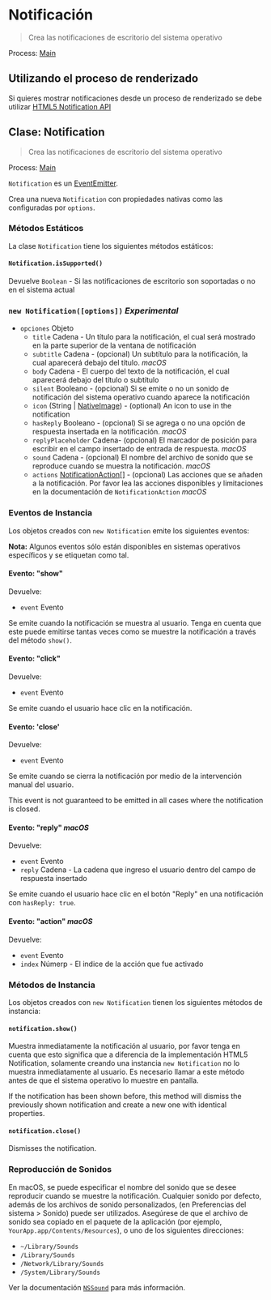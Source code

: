 # Notificación

> Crea las notificaciones de escritorio del sistema operativo

Process: [Main](../glossary.md#main-process)

## Utilizando el proceso de renderizado

Si quieres mostrar notificaciones desde un proceso de renderizado se debe utilizar [HTML5 Notification API](../tutorial/notifications.md)

## Clase: Notification

> Crea las notificaciones de escritorio del sistema operativo

Process: [Main](../glossary.md#main-process)

`Notification` es un [EventEmitter](http://nodejs.org/api/events.html#events_class_events_eventemitter).

Crea una nueva `Notification` con propiedades nativas como las configuradas por `options`.

### Métodos Estáticos

La clase `Notification` tiene los siguientes métodos estáticos:

#### `Notification.isSupported()`

Devuelve `Boolean` - Si las notificaciones de escritorio son soportadas o no en el sistema actual

### `new Notification([options])` *Experimental*

* `opciones` Objeto 
  * `title` Cadena - Un título para la notificación, el cual será mostrado en la parte superior de la ventana de notificación
  * `subtitle` Cadena - (opcional) Un subtítulo para la notificación, la cual aparecerá debajo del título. *macOS*
  * `body` Cadena - El cuerpo del texto de la notificación, el cual aparecerá debajo del título o subtítulo
  * `silent` Booleano - (opcional) Si se emite o no un sonido de notificación del sistema operativo cuando aparece la notificación
  * `icon` (String | [NativeImage](native-image.md)) - (optional) An icon to use in the notification
  * `hasReply` Booleano - (opcional) Si se agrega o no una opción de respuesta insertada en la notificación. *macOS*
  * `replyPlaceholder` Cadena- (opcional) El marcador de posición para escribir en el campo insertado de entrada de respuesta. *macOS*
  * `sound` Cadena - (opcional) El nombre del archivo de sonido que se reproduce cuando se muestra la notificación. *macOS*
  * `actions` [NotificationAction[]](structures/notification-action.md) - (opcional) Las acciones que se añaden a la notificación. Por favor lea las acciones disponibles y limitaciones en la documentación de `NotificationAction` *macOS*

### Eventos de Instancia

Los objetos creados con `new Notification` emite los siguientes eventos:

**Nota:** Algunos eventos sólo están disponibles en sistemas operativos específicos y se etiquetan como tal.

#### Evento: "show"

Devuelve:

* `event` Evento

Se emite cuando la notificación se muestra al usuario. Tenga en cuenta que este puede emitirse tantas veces como se muestre la notificación a través del método `show()`.

#### Evento: "click"

Devuelve:

* `event` Evento

Se emite cuando el usuario hace clic en la notificación.

#### Evento: 'close'

Devuelve:

* `event` Evento

Se emite cuando se cierra la notificación por medio de la intervención manual del usuario.

This event is not guaranteed to be emitted in all cases where the notification is closed.

#### Evento: "reply" *macOS*

Devuelve:

* `event` Evento
* `reply` Cadena - La cadena que ingreso el usuario dentro del campo de respuesta insertado

Se emite cuando el usuario hace clic en el botón "Reply" en una notificación con `hasReply: true`.

#### Evento: "action" *macOS*

Devuelve:

* `event` Evento
* `index` Númerp - El indice de la acción que fue activado

### Métodos de Instancia

Los objetos creados con `new Notification` tienen los siguientes métodos de instancia:

#### `notification.show()`

Muestra inmediatamente la notificación al usuario, por favor tenga en cuenta que esto significa que a diferencia de la implementación HTML5 Notification, solamente creando una instancia `new Notification` no lo muestra inmediatamente al usuario. Es necesario llamar a este método antes de que el sistema operativo lo muestre en pantalla.

If the notification has been shown before, this method will dismiss the previously shown notification and create a new one with identical properties.

#### `notification.close()`

Dismisses the notification.

### Reproducción de Sonidos

En macOS, se puede especificar el nombre del sonido que se desee reproducir cuando se muestre la notificación. Cualquier sonido por defecto, además de los archivos de sonido personalizados, (en Preferencias del sistema > Sonido) puede ser utilizados. Asegúrese de que el archivo de sonido sea copiado en el paquete de la aplicación (por ejemplo, `YourApp.app/Contents/Resources`), o uno de los siguientes direcciones:

* `~/Library/Sounds`
* `/Library/Sounds`
* `/Network/Library/Sounds`
* `/System/Library/Sounds`

Ver la documentación [`NSSound`](https://developer.apple.com/documentation/appkit/nssound) para más información.